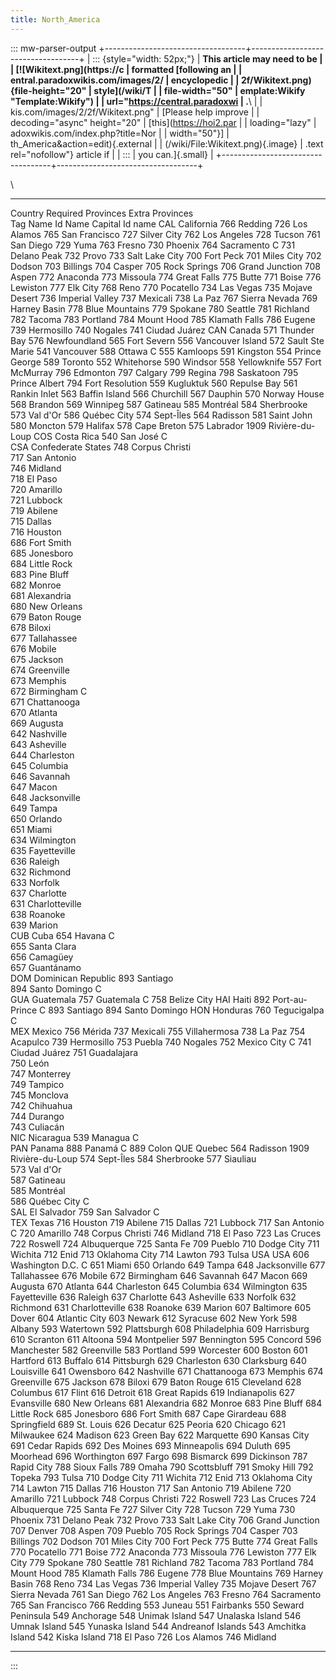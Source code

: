 ```yaml
---
title: North_America
---
```

::: mw-parser-output
+-----------------------------------+-----------------------------------+
| ::: {style="width: 52px;"}        | **This article may need to be     |
| [![Wikitext.png](https://c        | formatted [following an           |
| entral.paradoxwikis.com/images/2/ | encyclopedic                      |
| 2f/Wikitext.png){file-height="20" | style](/wiki/T                    |
| file-width="50"                   | emplate:Wikify "Template:Wikify") |
| url="https://central.paradoxwi    | .**\                              |
| kis.com/images/2/2f/Wikitext.png" | [Please help improve              |
| decoding="async" height="20"      | [this](https://hoi2.par           |
| loading="lazy"                    | adoxwikis.com/index.php?title=Nor |
| width="50"}]                      | th_America&action=edit){.external |
| (/wiki/File:Wikitext.png){.image} | .text rel="nofollow"} article if  |
| :::                               | you can.]{.small}                 |
+-----------------------------------+-----------------------------------+

\

  --------- -------------------- -------------------- ----------------- --------- ----------------- -------------------
  Country                        Required Provinces                               Extra Provinces   
  Tag       Name                 Id                   Name              Capital   Id                name
  CAL       California           766                  Redding                     726               Los Alamos
                                 765                  San Francisco               727               Silver City
                                 762                  Los Angeles                 728               Tucson
                                 761                  San Diego                   729               Yuma
                                 763                  Fresno                      730               Phoenix
                                 764                  Sacramento        C         731               Delano Peak
                                                                                  732               Provo
                                                                                  733               Salt Lake City
                                                                                  700               Fort Peck
                                                                                  701               Miles City
                                                                                  702               Dodson
                                                                                  703               Billings
                                                                                  704               Casper
                                                                                  705               Rock Springs
                                                                                  706               Grand Junction
                                                                                  708               Aspen
                                                                                  772               Anaconda
                                                                                  773               Missoula
                                                                                  774               Great Falls
                                                                                  775               Butte
                                                                                  771               Boise
                                                                                  776               Lewiston
                                                                                  777               Elk City
                                                                                  768               Reno
                                                                                  770               Pocatello
                                                                                  734               Las Vegas
                                                                                  735               Mojave Desert
                                                                                  736               Imperial Valley
                                                                                  737               Mexicali
                                                                                  738               La Paz
                                                                                  767               Sierra Nevada
                                                                                  769               Harney Basin
                                                                                  778               Blue Mountains
                                                                                  779               Spokane
                                                                                  780               Seattle
                                                                                  781               Richland
                                                                                  782               Tacoma
                                                                                  783               Portland
                                                                                  784               Mount Hood
                                                                                  785               Klamath Falls
                                                                                  786               Eugene
                                                                                  739               Hermosillo
                                                                                  740               Nogales
                                                                                  741               Ciudad Juárez
  CAN       Canada               571                  Thunder Bay                 576               Newfoundland
                                 565                  Fort Severn                 556               Vancouver Island
                                 572                  Sault Ste Marie             541               Vancouver
                                 588                  Ottawa            C         555               Kamloops
                                 591                  Kingston                    554               Prince George
                                 589                  Toronto                     552               Whitehorse
                                 590                  Windsor                     558               Yellowknife
                                                                                  557               Fort McMurray
                                                                                  796               Edmonton
                                                                                  797               Calgary
                                                                                  799               Regina
                                                                                  798               Saskatoon
                                                                                  795               Prince Albert
                                                                                  794               Fort Resolution
                                                                                  559               Kugluktuk
                                                                                  560               Repulse Bay
                                                                                  561               Rankin Inlet
                                                                                  563               Baffin Island
                                                                                  566               Churchill
                                                                                  567               Dauphin
                                                                                  570               Norway House
                                                                                  568               Brandon
                                                                                  569               Winnipeg
                                                                                  587               Gatineau
                                                                                  585               Montréal
                                                                                  584               Sherbrooke
                                                                                  573               Val d\'Or
                                                                                  586               Québec City
                                                                                  574               Sept-Îles
                                                                                  564               Radisson
                                                                                  581               Saint John
                                                                                  580               Moncton
                                                                                  579               Halifax
                                                                                  578               Cape Breton
                                                                                  575               Labrador
                                                                                  1909              Rivière-du-Loup
  COS       Costa Rica           540                  San José          C                           
  CSA       Confederate States   748                  Corpus Christi                                
                                 717                  San Antonio                                   
                                 746                  Midland                                       
                                 718                  El Paso                                       
                                 720                  Amarillo                                      
                                 721                  Lubbock                                       
                                 719                  Abilene                                       
                                 715                  Dallas                                        
                                 716                  Houston                                       
                                 686                  Fort Smith                                    
                                 685                  Jonesboro                                     
                                 684                  Little Rock                                   
                                 683                  Pine Bluff                                    
                                 682                  Monroe                                        
                                 681                  Alexandria                                    
                                 680                  New Orleans                                   
                                 679                  Baton Rouge                                   
                                 678                  Biloxi                                        
                                 677                  Tallahassee                                   
                                 676                  Mobile                                        
                                 675                  Jackson                                       
                                 674                  Greenville                                    
                                 673                  Memphis                                       
                                 672                  Birmingham        C                           
                                 671                  Chattanooga                                   
                                 670                  Atlanta                                       
                                 669                  Augusta                                       
                                 642                  Nashville                                     
                                 643                  Asheville                                     
                                 644                  Charleston                                    
                                 645                  Columbia                                      
                                 646                  Savannah                                      
                                 647                  Macon                                         
                                 648                  Jacksonville                                  
                                 649                  Tampa                                         
                                 650                  Orlando                                       
                                 651                  Miami                                         
                                 634                  Wilmington                                    
                                 635                  Fayetteville                                  
                                 636                  Raleigh                                       
                                 632                  Richmond                                      
                                 633                  Norfolk                                       
                                 637                  Charlotte                                     
                                 631                  Charlotteville                                
                                 638                  Roanoke                                       
                                 639                  Marion                                        
  CUB       Cuba                 654                  Havana            C                           
                                 655                  Santa Clara                                   
                                 656                  Camagüey                                      
                                 657                  Guantánamo                                    
  DOM       Dominican Republic   893                  Santiago                                      
                                 894                  Santo Domingo     C                           
  GUA       Guatemala            757                  Guatemala         C         758               Belize City
  HAI       Haiti                892                  Port-au-Prince    C         893               Santiago
                                                                                  894               Santo Domingo
  HON       Honduras             760                  Tegucigalpa       C                           
  MEX       Mexico               756                  Mérida                      737               Mexicali
                                 755                  Villahermosa                738               La Paz
                                 754                  Acapulco                    739               Hermosillo
                                 753                  Puebla                      740               Nogales
                                 752                  Mexico City       C         741               Ciudad Juárez
                                 751                  Guadalajara                                   
                                 750                  León                                          
                                 747                  Monterrey                                     
                                 749                  Tampico                                       
                                 745                  Monclova                                      
                                 742                  Chihuahua                                     
                                 744                  Durango                                       
                                 743                  Culiacán                                      
  NIC       Nicaragua            539                  Managua           C                           
  PAN       Panama               888                  Panamá            C         889               Colon
  QUE       Quebec               564                  Radisson                    1909              Rivière-du-Loup
                                 574                  Sept-Îles                   584               Sherbrooke
                                 577                  Siauliau                                      
                                 573                  Val d\'Or                                     
                                 587                  Gatineau                                      
                                 585                  Montréal                                      
                                 586                  Québec City       C                           
  SAL       El Salvador          759                  San Salvador      C                           
  TEX       Texas                716                  Houston                     719               Abilene
                                 715                  Dallas                      721               Lubbock
                                 717                  San Antonio       C         720               Amarillo
                                 748                  Corpus Christi              746               Midland
                                                                                  718               El Paso
                                                                                  723               Las Cruces
                                                                                  722               Roswell
                                                                                  724               Albuquerque
                                                                                  725               Santa Fe
                                                                                  709               Pueblo
                                                                                  710               Dodge City
                                                                                  711               Wichita
                                                                                  712               Enid
                                                                                  713               Oklahoma City
                                                                                  714               Lawton
                                                                                  793               Tulsa
  USA       USA                  606                  Washington D.C.   C         651               Miami
                                                                                  650               Orlando
                                                                                  649               Tampa
                                                                                  648               Jacksonville
                                                                                  677               Tallahassee
                                                                                  676               Mobile
                                                                                  672               Birmingham
                                                                                  646               Savannah
                                                                                  647               Macon
                                                                                  669               Augusta
                                                                                  670               Atlanta
                                                                                  644               Charleston
                                                                                  645               Columbia
                                                                                  634               Wilmington
                                                                                  635               Fayetteville
                                                                                  636               Raleigh
                                                                                  637               Charlotte
                                                                                  643               Asheville
                                                                                  633               Norfolk
                                                                                  632               Richmond
                                                                                  631               Charlotteville
                                                                                  638               Roanoke
                                                                                  639               Marion
                                                                                  607               Baltimore
                                                                                  605               Dover
                                                                                  604               Atlantic City
                                                                                  603               Newark
                                                                                  612               Syracuse
                                                                                  602               New York
                                                                                  598               Albany
                                                                                  593               Watertown
                                                                                  592               Plattsburgh
                                                                                  608               Philadelphia
                                                                                  609               Harrisburg
                                                                                  610               Scranton
                                                                                  611               Altoona
                                                                                  594               Montpelier
                                                                                  597               Bennington
                                                                                  595               Concord
                                                                                  596               Manchester
                                                                                  582               Greenville
                                                                                  583               Portland
                                                                                  599               Worcester
                                                                                  600               Boston
                                                                                  601               Hartford
                                                                                  613               Buffalo
                                                                                  614               Pittsburgh
                                                                                  629               Charleston
                                                                                  630               Clarksburg
                                                                                  640               Louisville
                                                                                  641               Owensboro
                                                                                  642               Nashville
                                                                                  671               Chattanooga
                                                                                  673               Memphis
                                                                                  674               Greenville
                                                                                  675               Jackson
                                                                                  678               Biloxi
                                                                                  679               Baton Rouge
                                                                                  615               Cleveland
                                                                                  628               Columbus
                                                                                  617               Flint
                                                                                  616               Detroit
                                                                                  618               Great Rapids
                                                                                  619               Indianapolis
                                                                                  627               Evansville
                                                                                  680               New Orleans
                                                                                  681               Alexandria
                                                                                  682               Monroe
                                                                                  683               Pine Bluff
                                                                                  684               Little Rock
                                                                                  685               Jonesboro
                                                                                  686               Fort Smith
                                                                                  687               Cape Girardeau
                                                                                  688               Springfield
                                                                                  689               St. Louis
                                                                                  626               Decatur
                                                                                  625               Peoria
                                                                                  620               Chicago
                                                                                  621               Milwaukee
                                                                                  624               Madison
                                                                                  623               Green Bay
                                                                                  622               Marquette
                                                                                  690               Kansas City
                                                                                  691               Cedar Rapids
                                                                                  692               Des Moines
                                                                                  693               Minneapolis
                                                                                  694               Duluth
                                                                                  695               Moorhead
                                                                                  696               Worthington
                                                                                  697               Fargo
                                                                                  698               Bismarck
                                                                                  699               Dickinson
                                                                                  787               Rapid City
                                                                                  788               Sioux Falls
                                                                                  789               Omaha
                                                                                  790               Scottsbluff
                                                                                  791               Smoky Hill
                                                                                  792               Topeka
                                                                                  793               Tulsa
                                                                                  710               Dodge City
                                                                                  711               Wichita
                                                                                  712               Enid
                                                                                  713               Oklahoma City
                                                                                  714               Lawton
                                                                                  715               Dallas
                                                                                  716               Houston
                                                                                  717               San Antonio
                                                                                  719               Abilene
                                                                                  720               Amarillo
                                                                                  721               Lubbock
                                                                                  748               Corpus Christi
                                                                                  722               Roswell
                                                                                  723               Las Cruces
                                                                                  724               Albuquerque
                                                                                  725               Santa Fe
                                                                                  727               Silver City
                                                                                  728               Tucson
                                                                                  729               Yuma
                                                                                  730               Phoenix
                                                                                  731               Delano Peak
                                                                                  732               Provo
                                                                                  733               Salt Lake City
                                                                                  706               Grand Junction
                                                                                  707               Denver
                                                                                  708               Aspen
                                                                                  709               Pueblo
                                                                                  705               Rock Springs
                                                                                  704               Casper
                                                                                  703               Billings
                                                                                  702               Dodson
                                                                                  701               Miles City
                                                                                  700               Fort Peck
                                                                                  775               Butte
                                                                                  774               Great Falls
                                                                                  770               Pocatello
                                                                                  771               Boise
                                                                                  772               Anaconda
                                                                                  773               Missoula
                                                                                  776               Lewiston
                                                                                  777               Elk City
                                                                                  779               Spokane
                                                                                  780               Seattle
                                                                                  781               Richland
                                                                                  782               Tacoma
                                                                                  783               Portland
                                                                                  784               Mount Hood
                                                                                  785               Klamath Falls
                                                                                  786               Eugene
                                                                                  778               Blue Mountains
                                                                                  769               Harney Basin
                                                                                  768               Reno
                                                                                  734               Las Vegas
                                                                                  736               Imperial Valley
                                                                                  735               Mojave Desert
                                                                                  767               Sierra Nevada
                                                                                  761               San Diego
                                                                                  762               Los Angeles
                                                                                  763               Fresno
                                                                                  764               Sacramento
                                                                                  765               San Francisco
                                                                                  766               Redding
                                                                                  553               Juneau
                                                                                  551               Fairbanks
                                                                                  550               Seward Peninsula
                                                                                  549               Anchorage
                                                                                  548               Unimak Island
                                                                                  547               Unalaska Island
                                                                                  546               Umnak Island
                                                                                  545               Yunaska Island
                                                                                  544               Andreanof Islands
                                                                                  543               Amchitka Island
                                                                                  542               Kiska Island
                                                                                  718               El Paso
                                                                                  726               Los Alamos
                                                                                  746               Midland
  --------- -------------------- -------------------- ----------------- --------- ----------------- -------------------
:::
